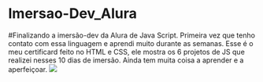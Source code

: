 # Imersao-Dev_Alura
#Finalizando a imersão-dev da Alura de Java Script. Primeira vez que tenho contato com essa linguagem e aprendi muito durante as semanas. Esse é o meu certificard feito no HTML e CSS, ele mostra os 6 projetos de JS que realizei nesses 10 dias de imersão. Ainda tem muita coisa a aprender e a aperfeiçoar.
<img src="https://media-exp1.licdn.com/dms/image/C4D22AQHOs59OKBmPbA/feedshare-shrink_2048_1536/0/1617397870764?e=1620259200&v=beta&t=k9METUDT81SJkde9LxpqnH4Jb4nZftSLUBeb-9bcZHE">

